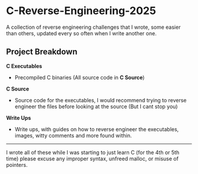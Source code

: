 # C-Reverse-Engineering-2025
A collection of reverse engineering challenges that I wrote, some easier than others, updated every so often when I write another one. 

## Project Breakdown
**C Executables**
- Precompiled C binaries (All source code in **C Source**)

**C Source**
- Source code for the executables, I would recommend trying to reverse engineer the files before looking at the source (But I cant stop you)

**Write Ups** 
- Write ups, with guides on how to reverse engineer the executables, images, witty comments and more found within. 

--- 
I wrote all of these while I was starting to just learn C (for the 4th or 5th time) please excuse any improper syntax, unfreed malloc, or misuse of pointers. 
